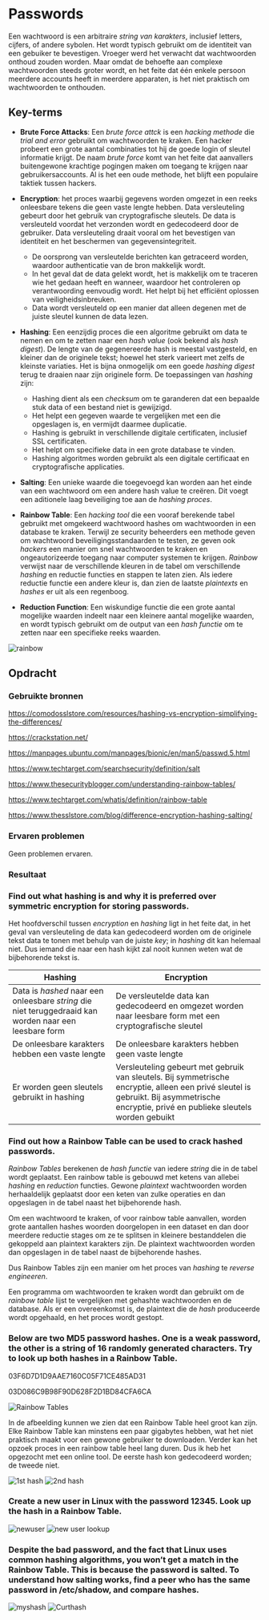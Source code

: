 # Passwords

Een wachtwoord is een arbitraire _string van karakters_, inclusief letters, cijfers, of andere sybolen. Het wordt typisch gebruikt om de identiteit van een gebuiker te bevestigen. Vroeger werd het verwacht dat wachtwoorden onthoud zouden worden. Maar omdat de behoefte aan complexe wachtwoorden steeds groter wordt, en het feite dat één enkele persoon meerdere accounts heeft in meerdere apparaten, is het niet praktisch om wachtwoorden te onthouden.


## Key-terms


- **Brute Force Attacks**: Een _brute force attck_ is een _hacking methode_ die _trial and error_ gebruikt om wachtwoorden te kraken. Een hacker probeert een grote aantal combinaties tot hij de goede login of sleutel informatie krijgt. De naam _brute force_ komt van het feite dat aanvallers buitengewone krachtige pogingen maken om toegang te krijgen naar gebruikersaccounts. Al is het een oude methode, het blijft een populaire taktiek tussen hackers.

- **Encryption**: het proces waarbij gegevens worden omgezet in een reeks onleesbare tekens die geen vaste lengte hebben. Data versleuteling gebeurt door het gebruik van cryptografische sleutels. De data is versleuteld voordat het verzonden wordt en gedecodeerd door de gebruiker. Data versleuteling draait vooral om het bevestigen van identiteit en het beschermen van gegevensintegriteit.

  - De oorsprong van versleutelde berichten kan getraceerd worden, waardoor authenticatie van de bron makkelijk wordt.
  - In het geval dat de data gelekt wordt, het is makkelijk om te traceren wie het gedaan heeft en wanneer, waardoor het controleren op verantwoording eenvoudig wordt. Het helpt bij het efficiënt oplossen van veiligheidsinbreuken.
  - Data wordt versleuteld op een manier dat alleen degenen met de juiste sleutel kunnen de data lezen.

- **Hashing**: Een eenzijdig proces die een algoritme gebruikt om data te nemen en om te zetten naar een _hash value_ (ook bekend als _hash digest_). De lengte van de gegenereerde hash is meestal vastgesteld, en kleiner dan de originele tekst; hoewel het sterk varieert met zelfs de kleinste variaties. Het is bijna onmogelijk om een goede _hashing digest_ terug te draaien naar zijn originele form. De toepassingen van _hashing_ zijn:

  - Hashing dient als een _checksum_ om te garanderen dat een bepaalde stuk data of een bestand niet is gewijzigd.
  - Het helpt een gegeven waarde te vergelijken met een die opgeslagen is, en vermijdt daarmee duplicatie.
  - Hashing is gebruikt in verschillende digitale certificaten, inclusief SSL certificaten.
  - Het helpt om specifieke data in een grote database te vinden.
  - Hashing algoritmes worden gebruikt als een digitale certificaat en cryptografische applicaties.

- **Salting**: Een unieke waarde die toegevoegd kan worden aan het einde van een wachtwoord om een andere hash value te creëren. Dit voegt een aditionele laag beveiliging toe aan de _hashing proces_.

- **Rainbow Table**: Een _hacking tool_ die een vooraf berekende tabel gebruikt met omgekeerd wachtwoord hashes om wachtwoorden in een database te kraken. Terwijl ze security beheerders een methode geven om wachtwoord beveiligingsstandaarden te testen, ze geven ook _hackers_ een manier om snel wachtwoorden te kraken en ongeautorizeerde toegang naar computer systemen te krijgen. _Rainbow_ verwijst naar de verschillende kleuren in de tabel om verschillende _hashing_ en reductie functies en stappen te laten zien. Als iedere reductie functie een andere kleur is, dan zien de laatste _plaintexts_ en _hashes_ er uit als een regenboog.


- **Reduction Function**: Een wiskundige functie die een grote aantal mogelijke waarden indeelt naar een kleinere aantal mogelijke waarden, en wordt typisch gebruikt om de output van een _hash functie_ om te zetten naar een specifieke reeks waarden.


![rainbow](https://github.com/techgrounds/techgrounds-EligioPessoa/blob/main/00_includes/SEC-07_rainbow_table-536x288.png)


## Opdracht
### Gebruikte bronnen

https://comodosslstore.com/resources/hashing-vs-encryption-simplifying-the-differences/

https://crackstation.net/

https://manpages.ubuntu.com/manpages/bionic/en/man5/passwd.5.html

https://www.techtarget.com/searchsecurity/definition/salt

https://www.thesecurityblogger.com/understanding-rainbow-tables/

https://www.techtarget.com/whatis/definition/rainbow-table

https://www.thesslstore.com/blog/difference-encryption-hashing-salting/

### Ervaren problemen

Geen problemen ervaren.

### Resultaat

### Find out what hashing is and why it is preferred over symmetric encryption for storing passwords.

Het hoofdverschil tussen _encryption_ en _hashing_ ligt in het feite dat, in het geval van versleuteling de data kan gedecodeerd worden om de originele tekst data te tonen met behulp van de juiste _key_; in _hashing_ dit kan helemaal niet. Dus iemand die naar een hash kijkt zal nooit kunnen weten wat de bijbehorende tekst is.


| Hashing | Encryption |
| ------- | ---------- |
| Data is _hashed_ naar een onleesbare _string_ die niet teruggedraaid kan worden naar een leesbare form | De versleutelde data kan gedecodeerd en omgezet worden naar leesbare form met een cryptografische sleutel |
| De onleesbare karakters hebben een vaste lengte | De onleesbare karakters hebben geen vaste lengte |
| Er worden geen sleutels gebruikt in hashing | Versleuteling gebeurt met gebruik van sleutels. Bij symmetrische encryptie, alleen een privé sleutel is gebruikt. Bij asymmetrische encryptie, privé en publieke sleutels worden gebuikt |

### Find out how a Rainbow Table can be used to crack hashed passwords.

_Rainbow Tables_ berekenen de _hash functie_ van iedere _string_ die in de tabel wordt geplaatst. Een rainbow table is gebouwd met ketens van allebei _hashing_ en _reduction_ functies. Gewone _plaintext_ wachtwoorden worden herhaaldelijk geplaatst door een keten van zulke operaties en dan opgeslagen in de tabel naast het bijbehorende hash.

Om een wachtwoord te kraken, of voor rainbow table aanvallen, worden grote aantallen hashes woorden doorgelopen in een dataset en dan door meerdere reductie stages om ze te splitsen in kleinere bestanddelen die gekoppeld aan plaintext karakters zijn. De plaintext wachtwoorden worden dan opgeslagen in de tabel naast de bijbehorende hashes.

Dus Rainbow Tables zijn een manier om het proces van _hashing_ te _reverse engineeren_.

Een programma om wachtwoorden te kraken wordt dan gebruikt om de _rainbow table_ lijst te vergelijken met gehashte wachtwoorden en de database. Als er een overeenkomst is, de plaintext die de _hash_ produceerde wordt opgehaald, en het proces wordt gestopt. 


### Below are two MD5 password hashes. One is a weak password, the other is a string of 16 randomly generated characters. Try to look up both hashes in a Rainbow Table.

03F6D7D1D9AAE7160C05F71CE485AD31

03D086C9B98F90D628F2D1BD84CFA6CA

![Rainbow Tables](https://github.com/techgrounds/techgrounds-EligioPessoa/blob/main/00_includes/SEC-07_rainbowtables.png)

In de afbeelding kunnen we zien dat een Rainbow Table heel groot kan zijn. Elke Rainbow Table kan minstens een paar gigabytes hebben, wat het niet praktisch maakt voor een gewone gebruiker te downloaden. Verder kan het opzoek proces in een rainbow table heel lang duren. Dus ik heb het opgezocht met een online tool. De eerste hash kon gedecodeerd worden; de tweede niet.


![1st hash](https://github.com/techgrounds/techgrounds-EligioPessoa/blob/main/00_includes/SEC-07_hash1.png)
![2nd hash](https://github.com/techgrounds/techgrounds-EligioPessoa/blob/main/00_includes/SEC-07_hash2.png)


### Create a new user in Linux with the password 12345. Look up the hash in a Rainbow Table.

![newuser](https://github.com/techgrounds/techgrounds-EligioPessoa/blob/main/00_includes/SEC-07_newusr.png)
![new user lookup](https://github.com/techgrounds/techgrounds-EligioPessoa/blob/main/00_includes/SEC-07_12345.png)

### Despite the bad password, and the fact that Linux uses common hashing algorithms, you won’t get a match in the Rainbow Table. This is because the password is salted. To understand how salting works, find a peer who has the same password in /etc/shadow, and compare hashes.


![myshash](https://github.com/techgrounds/techgrounds-EligioPessoa/blob/main/00_includes/SEC-07_myshadow.png)
![Curthash](https://github.com/techgrounds/techgrounds-EligioPessoa/blob/main/00_includes/SEC-07_shadowcurt.png)

